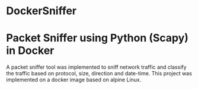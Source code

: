 # DockerSniffer
# Packet Sniffer using Python (Scapy) in Docker

A packet sniffer tool was implemented to sniff network traffic and classify the traffic based on protocol, size, direction and date-time. This project was implemented on a docker image based on alpine Linux.
